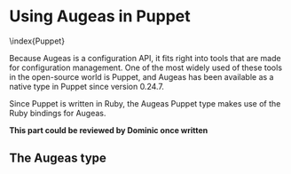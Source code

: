 # Using Augeas in Puppet

\index{Puppet}

Because Augeas is a configuration API, it fits right into tools that are made for configuration management. One of the most widely used of these tools in the open-source world is Puppet, and Augeas has been available as a native type in Puppet since version 0.24.7.

Since Puppet is written in Ruby, the Augeas Puppet type makes use of the Ruby bindings for Augeas.


__This part could be reviewed by Dominic once written__


## The Augeas type





